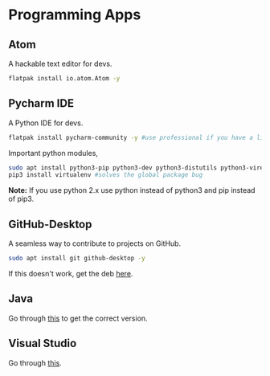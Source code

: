 # Programming Apps

## Atom

A hackable text editor for devs.

```sh
flatpak install io.atom.Atom -y
```

## Pycharm IDE

A Python IDE for devs.

```sh
flatpak install pycharm-community -y #use professional if you have a license
```

Important python modules,

```sh
sudo apt install python3-pip python3-dev python3-distutils python3-virenv
pip3 install virtualenv #solves the global package bug
```

**Note:** If you use python 2.x use python instead of python3 and pip instead of pip3.

## GitHub-Desktop

A seamless way to contribute to projects on GitHub.

```sh
sudo apt install git github-desktop -y
```

If this doesn't work, get the deb [here](https://github.com/shiftkey/desktop/releases).

## Java

Go through [this](https://www.digitalocean.com/community/tutorials/how-to-install-java-with-apt-on-ubuntu-18-04) to get the correct version.

## Visual Studio

Go through [this](https://code.visualstudio.com/docs/setup/linux).
